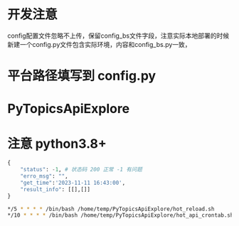 # 开发注意
config配置文件忽略不上传，保留config_bs文件字段，注意实际本地部署的时候新建一个config.py文件包含实际环境，内容和config_bs.py一致，
# 平台路径填写到 config.py

# PyTopicsApiExplore

# 注意 python3.8+
```python
{
    "status": -1, # 状态码 200 正常 -1 有问题
    "erro_msg": "",
    "get_time":'2023-11-11 16:43:00',
    "result_info": [[],[]]
}
```

```sh
*/5 * * * * /bin/bash /home/temp/PyTopicsApiExplore/hot_reload.sh
*/10 * * * * /bin/bash /home/temp/PyTopicsApiExplore/hot_api_crontab.sh
```